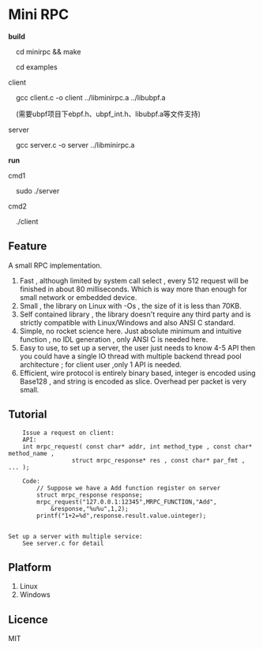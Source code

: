 # Mini RPC



**build**

    cd minirpc && make

    cd examples

client

    gcc client.c -o client ../libminirpc.a ../libubpf.a

    (需要ubpf项目下ebpf.h、ubpf_int.h、libubpf.a等文件支持)

server

    gcc server.c -o server ../libminirpc.a

**run**

cmd1

    sudo ./server

cmd2

    ./client



## Feature
A small RPC implementation. 
1. Fast , although limited by system call select , every 512 request will be finished in about 80 milliseconds. Which
 is way more than enough for small network or embedded device.
2. Small , the library on Linux with -Os , the size of it is less than 70KB.
3. Self contained library , the library doesn't require any third party and is strictly compatible with Linux/Windows and
 also ANSI C standard.
4. Simple, no rocket science here. Just absolute minimum and intuitive function , no IDL generation , only ANSI C 
    is needed here.
5. Easy to use, to set up a server, the user just needs to know 4-5 API then you could have a single IO thread with 
    multiple backend thread pool architecture ; for client user ,only 1 API is needed.
6. Efficient, wire protocol is entirely binary based, integer is encoded using Base128 , and string is encoded
    as slice. Overhead per packet is very small.
	
## Tutorial
```
	Issue a request on client:
	API:
	int mrpc_request( const char* addr, int method_type , const char* method_name ,
                  struct mrpc_response* res , const char* par_fmt , ... );
				  
	Code:
		// Suppose we have a Add function register on server
		struct mrpc_response response;
		mrpc_request("127.0.0.1:12345",MRPC_FUNCTION,"Add",
			&response,"%u%u",1,2);
		printf("1+2=%d",response.result.value.uinteger);
		
```
	Set up a server with multiple service:
		See server.c for detail

## Platform 
1. Linux
2. Windows

## Licence
 MIT
 


